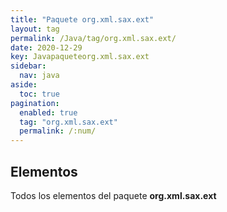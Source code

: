 ```yaml
---
title: "Paquete org.xml.sax.ext"
layout: tag
permalink: /Java/tag/org.xml.sax.ext/
date: 2020-12-29
key: Javapaqueteorg.xml.sax.ext
sidebar: 
  nav: java
aside: 
  toc: true
pagination: 
  enabled: true
  tag: "org.xml.sax.ext"
  permalink: /:num/
---
```


<h2>Elementos</h2>
Todos los elementos del paquete <strong>org.xml.sax.ext</strong>
